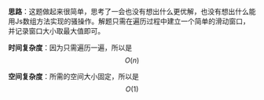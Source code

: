 **思路**：这题做起来很简单，思考了一会也没有想出什么更优解，也没有想出什么能用Js数组方法实现的骚操作。解题只需在遍历过程中建立一个简单的滑动窗口，并记录窗口大小取最大值即可。

**时间复杂度**：因为只需遍历一遍，所以是$$O(n)$$

**空间复杂度**：所需的空间大小固定，所以是$$O(1)$$